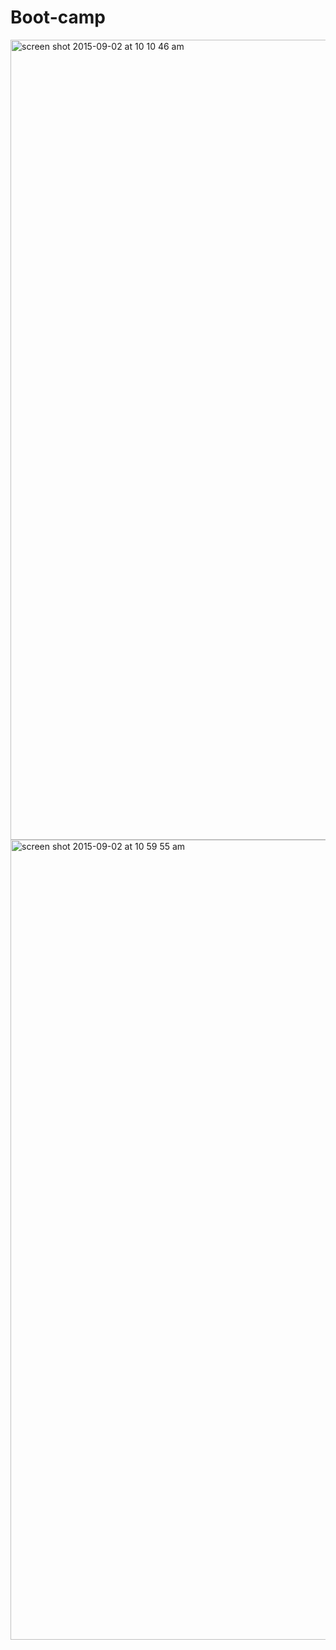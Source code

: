 # Boot-camp

<img width="1280" alt="screen shot 2015-09-02 at 10 10 46 am" src="https://cloud.githubusercontent.com/assets/14082101/9638307/ee510faa-515a-11e5-892a-d835cc80b69e.png">

<img width="1280" alt="screen shot 2015-09-02 at 10 59 55 am" src="https://cloud.githubusercontent.com/assets/14082101/9639663/e9eaba5e-5161-11e5-9b87-3f46c9dc2c73.png">
